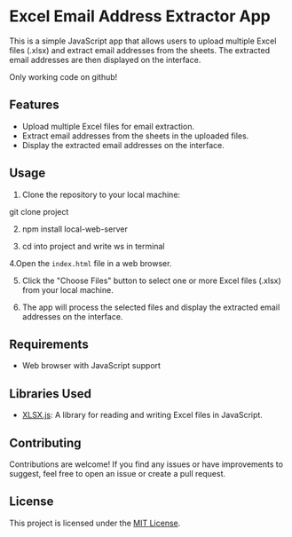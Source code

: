 # Excel Email Address Extractor App

This is a simple JavaScript app that allows users to upload multiple Excel files (.xlsx) and extract email addresses from the sheets. The extracted email addresses are then displayed on the interface.

Only working code on github!

## Features

- Upload multiple Excel files for email extraction.
- Extract email addresses from the sheets in the uploaded files.
- Display the extracted email addresses on the interface.

## Usage

1. Clone the repository to your local machine:

git clone project

2. npm install local-web-server

3. cd into project and write ws in terminal

4.Open the `index.html` file in a web browser.

5. Click the "Choose Files" button to select one or more Excel files (.xlsx) from your local machine.

6. The app will process the selected files and display the extracted email addresses on the interface.

## Requirements

- Web browser with JavaScript support

## Libraries Used

- [XLSX.js](xlsx.full.min.js): A library for reading and writing Excel files in JavaScript.

## Contributing

Contributions are welcome! If you find any issues or have improvements to suggest, feel free to open an issue or create a pull request.

## License

This project is licensed under the [MIT License](LICENSE).
